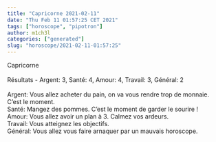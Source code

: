 ```yaml
---
title: "Capricorne 2021-02-11"
date: "Thu Feb 11 01:57:25 CET 2021"
tags: ["horoscope", "pipotron"]
author: m1ch3l
categories: ["generated"]
slug: "horoscope/2021-02-11-01:57:25"
---
```


Capricorne<br>
<br>
Résultats - Argent: 3, Santé: 4, Amour: 4, Travail: 3, Général: 2<br>
<br>
Argent:  Vous allez acheter du pain, on va vous rendre trop de monnaie. C’est le moment.<br>
Santé:   Mangez des pommes. C’est le moment de garder le sourire !<br>
Amour:   Vous allez avoir un plan à 3. Calmez vos ardeurs.<br>
Travail: Vous atteignez les objectifs. <br>
Général: Vous allez vous faire arnaquer par un mauvais horoscope.<br>

